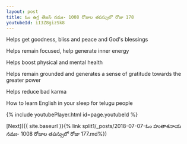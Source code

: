 ```yaml
---
layout: post
title: ఓం ఉగ్ర తేజస్ నమః- 1008 రోజుల తపస్సులో రోజు 178
youtubeId: iI3Z8gizSk8
---
```

 
 
Helps get goodness, bliss and peace and God's blessings
 
Helps remain focused, help generate inner energy 
 
Helps boost physical and mental health 
 
Helps remain grounded and generates a sense of gratitude towards the greater power 
 
Helps reduce bad karma
 
How to learn English in your sleep for telugu people
 
 
 
 


{% include youtubePlayer.html id=page.youtubeId %}
 
[Next]({{ site.baseurl }}{% link split1/_posts/2018-07-07-ఓం హుతాశనాయ నమః- 1008 రోజుల తపస్సులో రోజు 177.md%})
 
